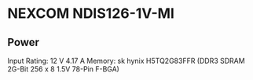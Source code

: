 # NEXCOM NDIS126-1V-MI

## Power

Input Rating: 12 V 4.17 A
Memory: sk hynix H5TQ2G83FFR (DDR3 SDRAM 2G-Bit 256 x 8 1.5V 78-Pin F-BGA)

